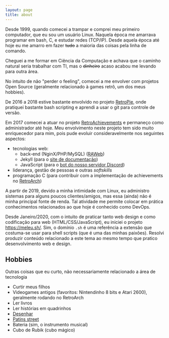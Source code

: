 ```yaml
---
layout: page
title: about
---
```


Desde 1999, quando comecei a trampar e comprei meu primeiro computador, que eu sou um usuário Linux. Naquela época me amarrava programar em bash, C, e estudar redes (TCP/IP). Desde aquela época até hoje eu me amarro em fazer ~~tudo~~ a maioria das coisas pela linha de comando.

Cheguei a me formar em Ciência da Computação e achava que o caminho natural seria trabalhar com TI, mas o ~~dinheiro~~ acaso acabou me levando para outra área.

No intuito de não "perder o feeling", comecei a me envolver com projetos Open Source (geralmente relacionado à games retrô, um dos meus hobbies).

De 2016 a 2018 estive bastante envolvido no projeto [RetroPie](https://retropie.org.uk/), onde pratiquei bastante bash scripting e aprendi a usar o git para controle de versão.

Em 2017 comecei a atuar no projeto [RetroAchievements](http://retroachievements.org) e permaneço como administrador até hoje. Meu envolvimento neste projeto tem sido muito enriquecedor para mim, pois pude evoluir consideravelmente nos seguintes aspectos:

- tecnologias web:
    - back-end (NginX/PHP/MySQL) ([RAWeb](https://github.com/RetroAchievements/RAWeb))
    - Jekyll (para o [site de documentação](https://docs.retroachievements.org))
    - JavaScript (para o [bot do nosso servidor Discord](https://github.com/RetroAchievements/RABot))
- liderança, gestão de pessoas e outras _softskills_
- programação C (para contribuir com a implementação de achievements no [RetroArch](https://github.com/libretro/RetroArch))

A partir de 2019, devido a minha intimidade com Linux, eu administro sistemas para alguns poucos clientes/amigos, mas essa (ainda) não é minha principal fonte de renda. Tal atividade me permite colocar em prática conhecimentos relacionados ao que hoje é conhecido como DevOps.

Desde Janeiro/2020, com o intuito de praticar tanto web design e como codificação para web (HTML/CSS/JavaScript), eu iniciei o projeto https://meleu.sh/. Sim, o domínio `.sh` é uma referência a extensão que costuma-se usar para shell scripts (que é uma das minhas paixões). Resolvi produzir conteúdo relacionado a este tema ao mesmo tempo que pratico desenvolvimento web e design.


## Hobbies

Outras coisas que eu curto, não necessariamente relacionado a área de tecnologia

- Curtir meus filhos
- Videogames antigos (favoritos: Nintendinho 8 bits e Atari 2600), geralmente rodando no RetroArch
- Ler livros
- Ler histórias em quadrinhos
- [Desenhar](https://meleuartblog.wordpress.com/)
- [Patins street](https://www.youtube.com/watch?v=m2kTpd1C-as)
- Bateria (sim, o instrumento musical)
- Cubo de Rubik (cubo mágico)
